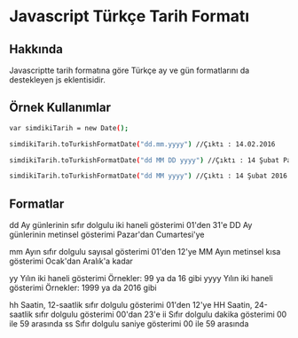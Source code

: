 # Javascript Türkçe Tarih Formatı

## Hakkında
Javascriptte tarih formatına göre Türkçe ay ve gün formatlarını da destekleyen js eklentisidir.

## Örnek Kullanımlar

```sh
var simdikiTarih = new Date();
```

```sh
simdikiTarih.toTurkishFormatDate("dd.mm.yyyy") //Çıktı : 14.02.2016
```

```sh
simdikiTarih.toTurkishFormatDate("dd MM DD yyyy") //Çıktı : 14 Şubat Pazar 2016
```

```sh
simdikiTarih.toTurkishFormatDate("dd MM yyyy") //Çıktı : 14 Şubat 2016 
```

## Formatlar
dd                      Ay günlerinin sıfır dolgulu iki haneli gösterimi		01'den 31'e
DD                      Ay günlerinin metinsel gösterimi                        Pazar'dan Cumartesi'ye

mm                      Ayın sıfır dolgulu sayısal gösterimi                    01'den 12'ye
MM                      Ayın metinsel kısa gösterimi                            Ocak'dan Aralık'a kadar

yy                      Yılın iki haneli gösterimi                              Örnekler: 99 ya da 16 gibi
yyyy                    Yılın iki haneli gösterimi                              Örnekler: 1999 ya da 2016 gibi

hh                      Saatin, 12-saatlik sıfır dolgulu gösterimi              01'den 12'ye
HH                      Saatin, 24-saatlik sıfır dolgulu gösterimi              00'dan 23'e
ii                      Sıfır dolgulu dakika gösterimi                          00 ile 59 arasında
ss                      Sıfır dolgulu saniye gösterimi                          00 ile 59 arasında

